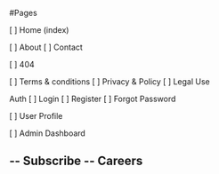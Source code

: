 





#Pages

[ ] Home (index)
    
[ ] About
[ ] Contact

[ ] 404

[ ] Terms & conditions
[ ] Privacy & Policy
[ ] Legal Use

Auth
[ ] Login 
[ ] Register 
[ ] Forgot Password 

[ ] User Profile

[ ] Admin Dashboard



-- Subscribe
-- Careers
-- 











